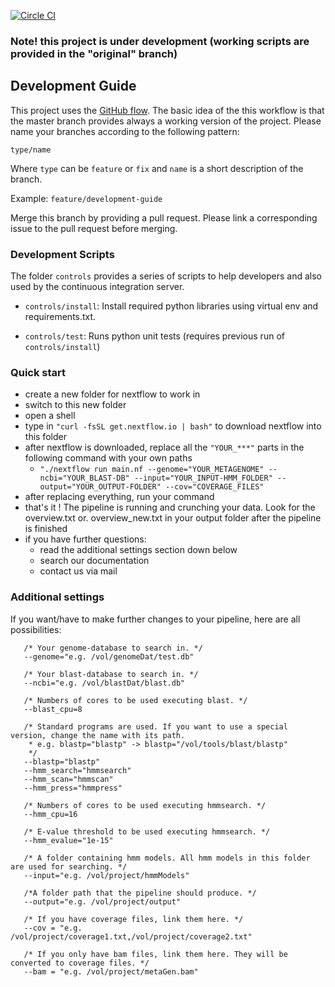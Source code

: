 [![Circle CI](https://circleci.com/gh/metagenomics/bioPipeline/tree/master.svg?style=svg)](https://circleci.com/gh/metagenomics/bioPipeline/tree/master)

### Note! this project is under development (working scripts are provided in the "original" branch)

## Development Guide

This project uses the [GitHub flow](https://guides.github.com/introduction/flow/). The basic idea of the 
this workflow is that the master branch provides always a working version of the project.
Please name your branches according to the following pattern:

`type/name`

Where `type` can be `feature` or `fix` and `name` is a short description of the branch.

Example: `feature/development-guide`

Merge this branch by providing a pull request. Please link a corresponding issue to the pull request before merging.

### Development Scripts

The folder `controls` provides a series of scripts to help developers and also
used by the continuous integration server. 

  * `controls/install`: Install required python libraries using virtual env and requirements.txt.

  * `controls/test`: Runs python unit tests (requires previous run of `controls/install`)

### Quick start

- create a new folder for nextflow to work in 
- switch to this new folder
- open a shell 
- type in `"curl -fsSL get.nextflow.io | bash"` to download nextflow into this folder
- after nextflow is downloaded, replace all the `"YOUR_***"` parts in the following command with your own paths 
  - `"./nextflow run main.nf --genome="YOUR_METAGENOME" --ncbi="YOUR_BLAST-DB" --input="YOUR_INPUT-HMM_FOLDER" --output="YOUR_OUTPUT-FOLDER" --cov="COVERAGE_FILES"`
- after replacing everything, run your command
- that's it ! The pipeline is running and crunching your data. Look for the overview.txt or. overview_new.txt in your output folder after the pipeline is finished
- if you have further questions:
   - read the additional settings section down below 
   - search our documentation 
   - contact us via mail

### Additional settings

 If you want/have to make further changes to your pipeline, here are all possibilities:
 
 ```Shell
    /* Your genome-database to search in. */
    --genome="e.g. /vol/genomeDat/test.db"
    
    /* Your blast-database to search in. */
    --ncbi="e.g. /vol/blastDat/blast.db"
    
    /* Numbers of cores to be used executing blast. */
    --blast_cpu=8

    /* Standard programs are used. If you want to use a special version, change the name with its path.
     * e.g. blastp="blastp" -> blastp="/vol/tools/blast/blastp"
     */
    --blastp="blastp"
    --hmm_search="hmmsearch"
    --hmm_scan="hmmscan"
    --hmm_press="hmmpress"

    /* Numbers of cores to be used executing hmmsearch. */
    --hmm_cpu=16

    /* E-value threshold to be used executing hmmsearch. */
    --hmm_evalue="1e-15"

    /* A folder containing hmm models. All hmm models in this folder are used for searching. */
    --input="e.g. /vol/project/hmmModels"

    /*A folder path that the pipeline should produce. */
    --output="e.g. /vol/project/output"
    
    /* If you have coverage files, link them here. */
    --cov = "e.g. /vol/project/coverage1.txt,/vol/project/coverage2.txt"

    /* If you only have bam files, link them here. They will be converted to coverage files. */
    --bam = "e.g. /vol/project/metaGen.bam"
```

